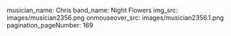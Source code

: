 musician_name: Chris
band_name: Night Flowers
img_src: images/musician2356.png
onmouseover_src: images/musician2356.1.png
pagination_pageNumber: 169